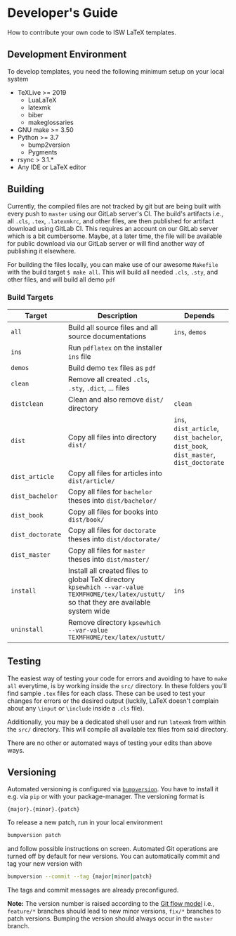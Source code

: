 # Developer's Guide

How to contribute your own code to ISW LaTeX templates.

## Development Environment

To develop templates, you need the following minimum setup on your local system

* TeXLive >= 2019
  * LuaLaTeX
  * latexmk
  * biber
  * makeglossaries
* GNU make >= 3.50
* Python >= 3.7
  * bump2version
  * Pygments
* rsync > 3.1.*
* Any IDE or LaTeX editor

## Building

Currently, the compiled files are not tracked by git but are being built with every push to `master` using our GitLab server's CI. The build's artifacts i.e., all `.cls`, `.tex`, `.latexmkrc`, and other files, are then published for artifact download using GitLab CI. This requires an account on our GitLab server which is a bit cumbersome. Maybe, at a later time, the file will be available for public download via our GitLab server or will find another way of publishing it elsewhere.

For building the files locally, you can make use of our awesome `Makefile` with the build target `$ make all`. This will build all needed `.cls`, `.sty`, and other files, and will build all demo `pdf`

### Build Targets

| Target | Description | Depends |
|--------|-------------|---------|
| `all` | Build all source files and all source documentations | `ins`, `demos` |
| `ins` | Run `pdflatex` on the installer `ins` file | |
| `demos` | Build demo `tex` files as `pdf` | |
| `clean` | Remove all created `.cls`, `.sty`, `.dict`, ... files | |
| `distclean` | Clean and also remove `dist/` directory | `clean` |
| `dist` | Copy all files into directory `dist/` | `ins`, `dist_article`, `dist_bachelor`, `dist_book`, `dist_master`, `dist_doctorate` |
| `dist_article` | Copy all files for articles into `dist/article/` | |
| `dist_bachelor` | Copy all files for `bachelor` theses into `dist/bachelor/` | |
| `dist_book` | Copy all files for books into `dist/book/` | |
| `dist_doctorate` | Copy all files for `doctorate` theses into `dist/doctorate/` | |
| `dist_master` | Copy all files for `master` theses into `dist/master/` | |
| `install` | Install all created files to global TeX directory `kpsewhich --var-value TEXMFHOME/tex/latex/ustutt/` so that they are available system wide | `ins` |
| `uninstall` | Remove directory `kpsewhich --var-value TEXMFHOME/tex/latex/ustutt/` | |

## Testing

The easiest way of testing your code for errors and avoiding to have to `make all` everytime, is by working inside the `src/` directory. In these folders you'll find sample `.tex` files for each class. These can be used to test your changes for errors or the desired output (luckily, LaTeX doesn't complain about any `\input` or `\include` inside a `.cls` file).

Additionally, you may be a dedicated shell user and run `latexmk` from within the `src/` directory. This will compile all available tex files from said directory.

There are no other or automated ways of testing your edits than above ways.

## Versioning

Automated versioning is configured via [`bumpversion`](https://pypi.org/project/bump2version/). You have to install it e.g. via `pip` or with your package-manager. The versioning format is

```
{major}.{minor}.{patch}
```

To release a new patch, run in your local environment
```sh
bumpversion patch
```
and follow possible instructions on screen.
Automated Git operations are turned off by default for new versions.
You can automatically commit and tag your new version with

```sh
bumpversion --commit --tag {major|minor|patch}
```

The tags and commit messages are already preconfigured.

**Note:** The version number is raised according to the [Git flow model](https://nvie.com/posts/a-successful-git-branching-model/) i.e., `feature/*` branches should lead to new minor versions, `fix/*` branches to patch versions. Bumping the version should always occur in the `master` branch.
